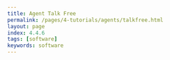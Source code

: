 ```yaml
---
title: Agent Talk Free
permalink: /pages/4-tutorials/agents/talkfree.html
layout: page
index: 4.4.6
tags: [software]
keywords: software
---
```

